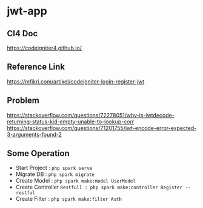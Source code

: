 # jwt-app

## CI4 Doc
https://codeigniter4.github.io/

## Reference Link
https://mfikri.com/artikel/codeigniter-login-register-jwt

## Problem
https://stackoverflow.com/questions/72278051/why-is-jwtdecode-returning-status-kid-empty-unable-to-lookup-corr
https://stackoverflow.com/questions/71201755/jwt-encode-error-expected-3-arguments-found-2

## Some Operation
- Start Project : `php spark serve`
- Migrate DB : `php spark migrate`
- Create Model : `php spark make:model UserModel`
- Create Controller `Restfull : php spark make:controller Register --restful`
- Create Filter : `php spark make:filter Auth`
